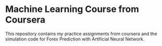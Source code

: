 # Machine Learning Course from Coursera

This repository contains my practice assignments from coursera and the simulation code for Forex Prediction with Artificial Neural Network.
